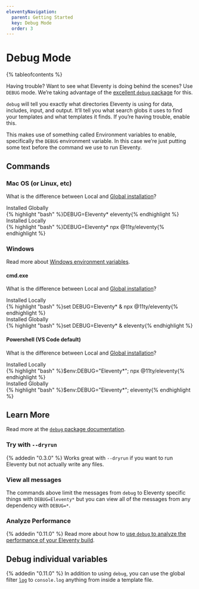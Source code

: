 ```yaml
---
eleventyNavigation:
  parent: Getting Started
  key: Debug Mode
  order: 3
---
```

# Debug Mode

{% tableofcontents %}

Having trouble? Want to see what Eleventy is doing behind the scenes? Use `DEBUG` mode. We’re taking advantage of the [excellent `debug` package](https://www.npmjs.com/package/debug) for this.

`debug` will tell you exactly what directories Eleventy is using for data, includes, input, and output. It’ll tell you what search globs it uses to find your templates and what templates it finds. If you’re having trouble, enable this.

This makes use of something called Environment variables to enable, specifically the `DEBUG` environment variable. In this case we’re just putting some text before the command we use to run Eleventy.

## Commands

### Mac OS (or Linux, etc)

What is the difference between Local and [Global installation](/docs/global-installation/)?

<div class="fl" style="--fl-stackpoint: 30em;">
	<div>Installed Globally</div>
	<div class="lo-maxgrow">{% highlight "bash" %}DEBUG=Eleventy* eleventy{% endhighlight %}</div>
</div>

<div class="fl" style="--fl-stackpoint: 30em;">
	<div>Installed Locally</div>
	<div class="lo-maxgrow">{% highlight "bash" %}DEBUG=Eleventy* npx @11ty/eleventy{% endhighlight %}</div>
</div>

### Windows

Read more about [Windows environment variables](https://www.npmjs.com/package/debug#windows-command-prompt-notes).

#### cmd.exe

What is the difference between Local and [Global installation](/docs/global-installation/)?

<div class="fl" style="--fl-stackpoint: 30em;">
	<div>Installed Locally</div>
	<div class="lo-maxgrow">{% highlight "bash" %}set DEBUG=Eleventy* & npx @11ty/eleventy{% endhighlight %}</div>
</div>

<div class="fl" style="--fl-stackpoint: 30em;">
	<div>Installed Globally</div>
	<div class="lo-maxgrow">{% highlight "bash" %}set DEBUG=Eleventy* & eleventy{% endhighlight %}</div>
</div>

#### Powershell (VS Code default)

What is the difference between Local and [Global installation](/docs/global-installation/)?

<div class="fl" style="--fl-stackpoint: 30em;">
	<div>Installed Locally</div>
	<div class="lo-maxgrow">{% highlight "bash" %}$env:DEBUG="Eleventy*"; npx @11ty/eleventy{% endhighlight %}</div>
</div>

<div class="fl" style="--fl-stackpoint: 30em;">
	<div>Installed Globally</div>
	<div class="lo-maxgrow">{% highlight "bash" %}$env:DEBUG="Eleventy*"; eleventy{% endhighlight %}</div>
</div>

## Learn More

Read more at the [`debug` package documentation](https://www.npmjs.com/package/debug).

### Try with `--dryrun`

{% addedin "0.3.0" %} Works great with `--dryrun` if you want to run Eleventy but not actually write any files.

### View all messages

The commands above limit the messages from `debug` to Eleventy specific things with `DEBUG=Eleventy*` but you can view all of the messages from any dependency with `DEBUG=*`.

### Analyze Performance

{% addedin "0.11.0" %} Read more about how to [use `debug` to analyze the performance of your Eleventy build](/docs/debug-performance/).

## Debug individual variables

{% addedin "0.11.0" %} In addition to using `debug`, you can use the global filter [`log`](/docs/filters/log) to `console.log` anything from inside a template file.
